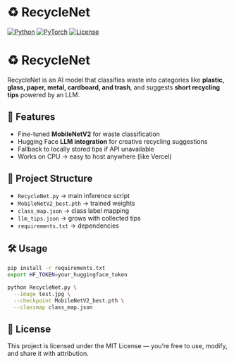 # ♻️ RecycleNet

[![Python](https://img.shields.io/badge/Python-3.9+-blue?logo=python)](https://www.python.org/)
[![PyTorch](https://img.shields.io/badge/PyTorch-2.0+-ee4c2c?logo=pytorch)](https://pytorch.org/)
[![License](https://img.shields.io/badge/License-MIT-green.svg)](LICENSE)

# ♻️ RecycleNet

RecycleNet is an AI model that classifies waste into categories like **plastic, glass, paper, metal, cardboard, and trash**, and suggests **short recycling tips** powered by an LLM.

## 🚀 Features

- Fine-tuned **MobileNetV2** for waste classification
- Hugging Face **LLM integration** for creative recycling suggestions
- Fallback to locally stored tips if API unavailable
- Works on CPU → easy to host anywhere (like Vercel)

## 📂 Project Structure

- `RecycleNet.py` → main inference script
- `MobileNetV2_best.pth` → trained weights
- `class_map.json` → class label mapping
- `llm_tips.json` → grows with collected tips
- `requirements.txt` → dependencies

## 🛠️ Usage

```bash
pip install -r requirements.txt
export HF_TOKEN=your_huggingface_token

python RecycleNet.py \
  --image test.jpg \
  --checkpoint MobileNetV2_best.pth \
  --classmap class_map.json
```

## 📜 License

This project is licensed under the MIT License — you’re free to use, modify, and share it with attribution.
